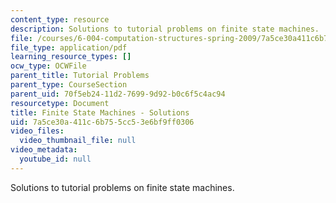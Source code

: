 ```yaml
---
content_type: resource
description: Solutions to tutorial problems on finite state machines.
file: /courses/6-004-computation-structures-spring-2009/7a5ce30a411c6b755cc53e6bf9ff0306_MIT6004s09tutor07sol.pdf
file_type: application/pdf
learning_resource_types: []
ocw_type: OCWFile
parent_title: Tutorial Problems
parent_type: CourseSection
parent_uid: 70f5eb24-11d2-7699-9d92-b0c6f5c4ac94
resourcetype: Document
title: Finite State Machines - Solutions
uid: 7a5ce30a-411c-6b75-5cc5-3e6bf9ff0306
video_files:
  video_thumbnail_file: null
video_metadata:
  youtube_id: null
---
```

Solutions to tutorial problems on finite state machines.

